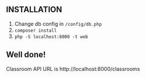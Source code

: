 INSTALLATION
------------

1. Change db config in `/config/db.php`
1. `composer install`
1. `php -S localhost:8000 -t web`

Well done!
-----------

Classroom API URL is http://localhost:8000/classrooms 

